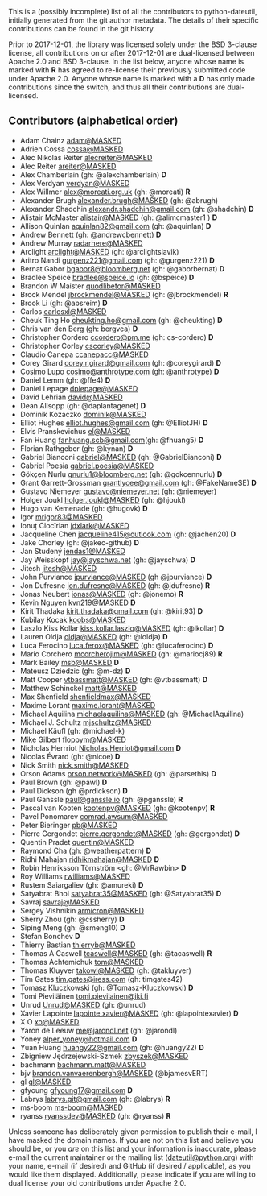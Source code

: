 This is a (possibly incomplete) list of all the contributors to python-dateutil, 
initially generated from the git author metadata. The details of their specific 
contributions can be found in the git history. 
 
Prior to 2017-12-01, the library was licensed solely under the BSD 3-clause 
license, all contributions on or after 2017-12-01 are dual-licensed between 
Apache 2.0 and BSD 3-clause. In the list below, anyone whose name is marked with 
**R** has agreed to re-license their previously submitted code under Apache 2.0. 
Anyone whose name is marked with a **D** has only made contributions since the 
switch, and thus all their contributions are dual-licensed. 
 
## Contributors (alphabetical order) 
 
- Adam Chainz <adam@MASKED> 
- Adrien Cossa <cossa@MASKED> 
- Alec Nikolas Reiter <alecreiter@MASKED> 
- Alec Reiter <areiter@MASKED> 
- Alex Chamberlain (gh: @alexchamberlain) **D** 
- Alex Verdyan <verdyan@MASKED> 
- Alex Willmer <alex@moreati.org.uk> (gh: @moreati) **R** 
- Alexander Brugh <alexander.brugh@MASKED> (gh: @abrugh) 
- Alexander Shadchin <alexandr.shadchin@gmail.com> (gh: @shadchin) **D** 
- Alistair McMaster <alistair@MASKED> (gh: @alimcmaster1 ) **D** 
- Allison Quinlan <aquinlan82@gmail.com> (gh: @aquinlan) **D** 
- Andrew Bennett (gh: @andrewcbennett) **D** 
- Andrew Murray <radarhere@MASKED> 
- Arclight <arclight@MASKED> (gh: @arclightslavik) 
- Aritro Nandi <gurgenz221@gmail.com> (gh: @gurgenz221) **D** 
- Bernat Gabor <bgabor8@bloomberg.net> (gh: @gaborbernat) **D** 
- Bradlee Speice <bradlee@speice.io> (gh: @bspeice) **D** 
- Brandon W Maister <quodlibetor@MASKED> 
- Brock Mendel <jbrockmendel@MASKED> (gh: @jbrockmendel) **R** 
- Brook Li (gh: @absreim) **D** 
- Carlos <carlosxl@MASKED> 
- Cheuk Ting Ho <cheukting.ho@gmail.com> (gh: @cheukting) **D** 
- Chris van den Berg (gh: bergvca) **D** 
- Christopher Cordero <ccordero@pm.me> (gh: cs-cordero) **D** 
- Christopher Corley <cscorley@MASKED> 
- Claudio Canepa <ccanepacc@MASKED> 
- Corey Girard <corey.r.girard@gmail.com> (gh: @coreygirard) **D** 
- Cosimo Lupo <cosimo@anthrotype.com> (gh: @anthrotype) **D** 
- Daniel Lemm (gh: @ffe4) **D** 
- Daniel Lepage <dplepage@MASKED> 
- David Lehrian <david@MASKED> 
- Dean Allsopp (gh: @daplantagenet) **D** 
- Dominik Kozaczko <dominik@MASKED> 
- Elliot Hughes <elliot.hughes@gmail.com> (gh: @ElliotJH) **D** 
- Elvis Pranskevichus <el@MASKED> 
- Fan Huang <fanhuang.scb@gmail.com>(gh: @fhuang5) **D** 
- Florian Rathgeber (gh: @kynan) **D** 
- Gabriel Bianconi <gabriel@MASKED> (gh: @GabrielBianconi) **D** 
- Gabriel Poesia <gabriel.poesia@MASKED> 
- Gökçen Nurlu <gnurlu1@bloomberg.net> (gh: @gokcennurlu) **D** 
- Grant Garrett-Grossman <grantlycee@gmail.com> (gh: @FakeNameSE) **D** 
- Gustavo Niemeyer <gustavo@niemeyer.net> (gh: @niemeyer) 
- Holger Joukl <holger.joukl@MASKED> (gh: @hjoukl) 
- Hugo van Kemenade (gh: @hugovk) **D** 
- Igor <mrigor83@MASKED> 
- Ionuț Ciocîrlan <jdxlark@MASKED> 
- Jacqueline Chen <jacqueline415@outlook.com> (gh: @jachen20) **D** 
- Jake Chorley (gh: @jakec-github) **D** 
- Jan Studený <jendas1@MASKED> 
- Jay Weisskopf <jay@jayschwa.net> (gh: @jayschwa) **D** 
- Jitesh <jitesh@MASKED> 
- John Purviance <jpurviance@MASKED> (gh @jpurviance) **D** 
- Jon Dufresne <jon.dufresne@MASKED> (gh: @jdufresne) **R** 
- Jonas Neubert <jonas@MASKED> (gh: @jonemo) **R** 
- Kevin Nguyen <kvn219@MASKED> **D** 
- Kirit Thadaka <kirit.thadaka@gmail.com> (gh: @kirit93) **D** 
- Kubilay Kocak <koobs@MASKED> 
- Laszlo Kiss Kollar <kiss.kollar.laszlo@MASKED> (gh: @lkollar) **D** 
- Lauren Oldja <oldja@MASKED> (gh: @loldja) **D** 
- Luca Ferocino <luca.ferox@MASKED> (gh: @lucaferocino) **D** 
- Mario Corchero <mcorcherojim@MASKED> (gh: @mariocj89) **R** 
- Mark Bailey <msb@MASKED> **D** 
- Mateusz Dziedzic (gh: @m-dz) **D** 
- Matt Cooper <vtbassmatt@MASKED> (gh: @vtbassmatt) **D** 
- Matthew Schinckel <matt@MASKED> 
- Max Shenfield <shenfieldmax@MASKED> 
- Maxime Lorant <maxime.lorant@MASKED> 
- Michael Aquilina <michaelaquilina@MASKED> (gh: @MichaelAquilina) 
- Michael J. Schultz <mjschultz@MASKED> 
- Michael Käufl (gh: @michael-k) 
- Mike Gilbert <floppym@MASKED> 
- Nicholas Herrriot <Nicholas.Herriot@gmail.com> **D** 
- Nicolas Évrard (gh: @nicoe) **D** 
- Nick Smith <nick.smith@MASKED> 
- Orson Adams <orson.network@MASKED> (gh: @parsethis) **D** 
- Paul Brown (gh: @pawl) **D** 
- Paul Dickson (gh @prdickson) **D** 
- Paul Ganssle <paul@ganssle.io> (gh: @pganssle) **R** 
- Pascal van Kooten <kootenpv@MASKED> (gh: @kootenpv) **R** 
- Pavel Ponomarev <comrad.awsum@MASKED> 
- Peter Bieringer <pb@MASKED> 
- Pierre Gergondet <pierre.gergondet@MASKED> (gh: @gergondet) **D** 
- Quentin Pradet <quentin@MASKED> 
- Raymond Cha (gh: @weatherpattern) **D** 
- Ridhi Mahajan <ridhikmahajan@MASKED> **D** 
- Robin Henriksson Törnström <gh: @MrRawbin> **D** 
- Roy Williams <rwilliams@MASKED> 
- Rustem Saiargaliev (gh: @amureki) **D** 
- Satyabrat Bhol <satyabrat35@MASKED> (gh: @Satyabrat35) **D** 
- Savraj <savraj@MASKED> 
- Sergey Vishnikin <armicron@MASKED> 
- Sherry Zhou (gh: @cssherry) **D** 
- Siping Meng (gh: @smeng10) **D** 
- Stefan Bonchev **D** 
- Thierry Bastian <thierryb@MASKED> 
- Thomas A Caswell <tcaswell@MASKED> (gh: @tacaswell) **R** 
- Thomas Achtemichuk <tom@MASKED> 
- Thomas Kluyver <takowl@MASKED> (gh: @takluyver) 
- Tim Gates <tim.gates@iress.com> (gh: timgates42) 
- Tomasz Kluczkowski (gh: @Tomasz-Kluczkowski) **D** 
- Tomi Pieviläinen <tomi.pievilainen@iki.fi> 
- Unrud <Unrud@MASKED> (gh: @unrud) 
- Xavier Lapointe <lapointe.xavier@MASKED> (gh: @lapointexavier) **D** 
- X O <xo@MASKED> 
- Yaron de Leeuw <me@jarondl.net> (gh: @jarondl) 
- Yoney <alper_yoney@hotmail.com> **D** 
- Yuan Huang <huangy22@gmail.com> (gh: @huangy22) **D** 
- Zbigniew Jędrzejewski-Szmek <zbyszek@MASKED> 
- bachmann <bachmann.matt@MASKED> 
- bjv <brandon.vanvaerenbergh@MASKED> (@bjamesvERT) 
- gl <gl@MASKED> 
- gfyoung <gfyoung17@gmail.com> **D** 
- Labrys <labrys.git@gmail.com> (gh: @labrys) **R** 
- ms-boom <ms-boom@MASKED> 
- ryanss <ryanssdev@MASKED> (gh: @ryanss) **R** 
 
Unless someone has deliberately given permission to publish their e-mail, I have masked the domain names. If you are not on this list and believe you should be, or you *are* on this list and your information is inaccurate, please e-mail the current maintainer or the mailing list (dateutil@python.org) with your name, e-mail (if desired) and GitHub (if desired / applicable), as you would like them displayed. Additionally, please indicate if you are willing to dual license your old contributions under Apache 2.0. 
